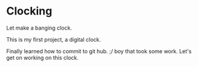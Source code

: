 # Clocking
Let make a banging clock.

This is my first project, a digital clock.

Finally learned how to commit to git hub. ;/ boy that took some work. Let's get on working on this clock.